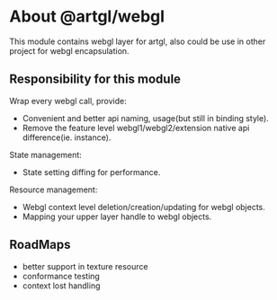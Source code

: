 # About @artgl/webgl

This module contains webgl layer for artgl, also could be use in other project for webgl encapsulation.

## Responsibility for this module

Wrap every webgl call, provide:

* Convenient and better api naming, usage(but still in binding style).
* Remove the feature level webgl1/webgl2/extension native api difference(ie. instance).

State management:

* State setting diffing for performance.

Resource management:

* Webgl context level deletion/creation/updating for webgl objects.
* Mapping your upper layer handle to webgl objects.

## RoadMaps

* better support in texture resource
* conformance testing
* context lost handling

